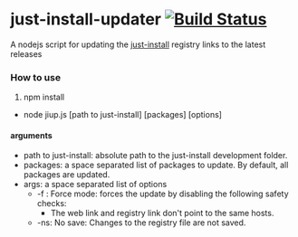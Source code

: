 # just-install-updater [![Build Status](https://travis-ci.org/guiweber/just-install-updater.svg?branch=master)](https://travis-ci.org/guiweber/just-install-updater)

A nodejs script for updating the [just-install](https://github.com/lvillani/just-install)
registry links to the latest releases

### How to use

1. npm install
* node jiup.js [path to just-install] [packages] [options]


#### arguments

* path to just-install: absolute path to the just-install development folder.
* packages: a space separated list of packages to update. By default, all packages are updated.
* args: a space separated list of options
  * -f : Force mode: forces the update by disabling the following safety checks:
    * The web link and registry link don't point to the same hosts.
  * -ns: No save: Changes to the registry file are not saved.
